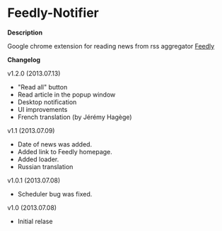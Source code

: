 Feedly-Notifier
===============

**Description**

Google chrome extension for reading news from rss aggregator [Feedly](http://www.feedly.com)

**Changelog**

v1.2.0 (2013.07.13)

* "Read all" button
* Read article in the popup window
* Desktop notification
* UI improvements
* French translation (by Jérémy Hagège)

v1.1 (2013.07.09)

* Date of news was added.
* Added link to Feedly homepage.
* Added loader.
* Russian translation

v1.0.1 (2013.07.08)

* Scheduler bug was fixed.

v1.0 (2013.07.08)

* Initial relase